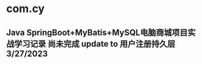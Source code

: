# com.cy
Java SpringBoot+MyBatis+MySQL电脑商城项目实战学习记录
尚未完成
update to 用户注册持久层
3/27/2023
----------------------------------------------------------------
